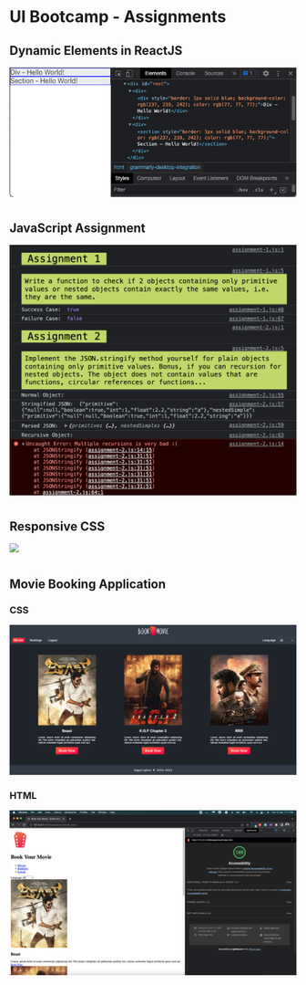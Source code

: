 # UI Bootcamp - Assignments

## Dynamic Elements in ReactJS

![](images/react-dynamic-elements.png)

#

## JavaScript Assignment
![](images/javascript.png)

#

## Responsive CSS

![](images/responsive-css.gif)

#

## Movie Booking Application

### CSS
![CSS complete image](images/movie-booking-CSS.png)
### HTML
![HTML complete image](images/movie-booking-HTML.png)